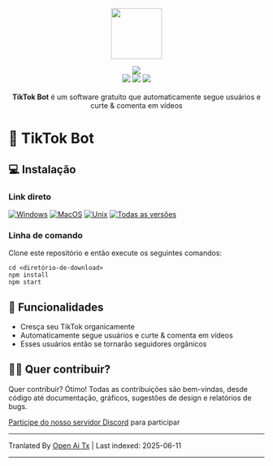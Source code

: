<p align="center">
  <a href="https://somiibo.com/platforms/tiktok-bot">
    <img src="https://cdn.itwcreativeworks.com/assets/somiibo/images/logo/somiibo-brandmark-blue-x.svg" width="100px">
  </a>
</p>

<p align="center">
  <img src="https://img.shields.io/github/package-json/v/itw-creative-works/node-powertools.svg">
  <br>
  <img src="https://img.shields.io/npm/dm/node-powertools.svg">
  <img src="https://img.shields.io/website/https/itwcreativeworks.com.svg">
  <img src="https://img.shields.io/github/contributors/itw-creative-works/node-powertools.svg">
  <br>
  <br>
  <strong>TikTok Bot</strong> é um software gratuito que automaticamente segue usuários e curte & comenta em vídeos
</p>

# 🦄 TikTok Bot
## 💻 Instalação
### Link direto
[![Windows](https://img.shields.io/badge/-Windows_x64-blue.svg?style=for-the-badge&logo=windows)](https://somiibo.com/download?download=windows)
[![MacOS](https://img.shields.io/badge/-MacOS-lightblue.svg?style=for-the-badge&logo=apple)](https://somiibo.com/download?download=macos)
[![Unix](https://img.shields.io/badge/-Linux/BSD-red.svg?style=for-the-badge&logo=linux)](https://somiibo.com/download?download=linux)
[![Todas as versões](https://img.shields.io/badge/-All_Versions-lightgrey.svg?style=for-the-badge)](https://somiibo.com/download?download=null)

### Linha de comando
Clone este repositório e então execute os seguintes comandos:
```shell
cd <diretório-de-download>
npm install
npm start
```

## 🎉 Funcionalidades
- Cresça seu TikTok organicamente
- Automaticamente segue usuários e curte & comenta em vídeos
- Esses usuários então se tornarão seguidores orgânicos

## 🙋‍♂️ Quer contribuir?
Quer contribuir? Ótimo! Todas as contribuições são bem-vindas, desde código até documentação, gráficos, sugestões de design e relatórios de bugs.

[Participe do nosso servidor Discord](https://somiibo.com/discord) para participar

---

Tranlated By [Open Ai Tx](https://github.com/OpenAiTx/OpenAiTx) | Last indexed: 2025-06-11

---